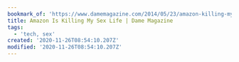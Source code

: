 ```yaml
---
bookmark_of: 'https://www.damemagazine.com/2014/05/23/amazon-killing-my-sex-life/'
title: Amazon Is Killing My Sex Life | Dame Magazine
tags:
  - 'tech, sex'
created: '2020-11-26T08:54:10.207Z'
modified: '2020-11-26T08:54:10.207Z'
---
```

 
